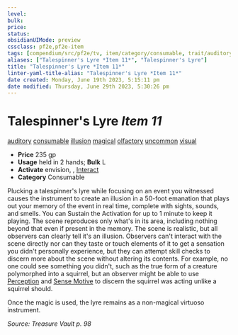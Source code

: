 ```yaml
---
level:
bulk:
price:
status:
obsidianUIMode: preview
cssclass: pf2e,pf2e-item
tags: [compendium/src/pf2e/tv, item/category/consumable, trait/auditory, trait/consumable, trait/illusion, trait/magical, trait/olfactory, trait/uncommon, trait/visual]
aliases: ["Talespinner's Lyre *Item 11*", "Talespinner's Lyre"]
title: "Talespinner's Lyre *Item 11*"
linter-yaml-title-alias: "Talespinner's Lyre *Item 11*"
date created: Monday, June 19th 2023, 5:15:11 pm
date modified: Thursday, June 29th 2023, 5:30:26 pm
---
```


# Talespinner's Lyre *Item 11*

[auditory](rules/traits/auditory.md) [consumable](rules/traits/consumable.md) [illusion](rules/traits/illusion.md) [magical](rules/traits/magical.md) [olfactory](rules/traits/olfactory-b1.md) [uncommon](rules/traits/uncommon.md) [visual](rules/traits/visual.md)  

- **Price** 235 gp
- **Usage** held in 2 hands; **Bulk** L
- **Activate** envision, , [Interact](rules/actions/interact.md)
- **Category** Consumable

Plucking a talespinner's lyre while focusing on an event you witnessed causes the instrument to create an illusion in a 50-foot emanation that plays out your memory of the event in real time, complete with sights, sounds, and smells. You can Sustain the Activation for up to 1 minute to keep it playing. The scene reproduces only what's in its area, including nothing beyond that even if present in the memory. The scene is realistic, but all observers can clearly tell it's an illusion. Observers can't interact with the scene directly nor can they taste or touch elements of it to get a sensation you didn't personally experience, but they can attempt skill checks to discern more about the scene without altering its contents. For example, no one could see something you didn't, such as the true form of a creature polymorphed into a squirrel, but an observer might be able to use [Perception](compendium/skills.md#Perception) and [Sense Motive](rules/actions/sense-motive.md) to discern the squirrel was acting unlike a squirrel should.

Once the magic is used, the lyre remains as a non-magical virtuoso instrument.

*Source: Treasure Vault p. 98*
